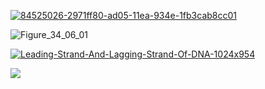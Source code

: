 [![84525026-2971ff80-ad05-11ea-934e-1fb3cab8cc01](https://user-images.githubusercontent.com/8466209/207610593-51e33d42-104e-47b3-ac0d-5b48ce5971dc.gif)](https://gist.github.com/eq19/b9f901cda16e8a11dd24ee6b677ca288#file-target-md)

![Figure_34_06_01](https://user-images.githubusercontent.com/8466209/207485796-0a0b19c6-455d-4304-bd37-cd7b6640af38.jpg)

[![Leading-Strand-And-Lagging-Strand-Of-DNA-1024x954](https://user-images.githubusercontent.com/8466209/207357956-3eeeacc2-0b5f-4eeb-b2b5-71f8d22adf59.png)](https://onlyzoology.com/difference-between-leading-strand-and-lagging-strand-of-dna/)

[![](https://user-images.githubusercontent.com/8466209/207363317-e8816b5d-c7b4-43e3-a120-0509641de4eb.png)](https://gist.github.com/eq19/b9f901cda16e8a11dd24ee6b677ca288#file-recycle-md)
